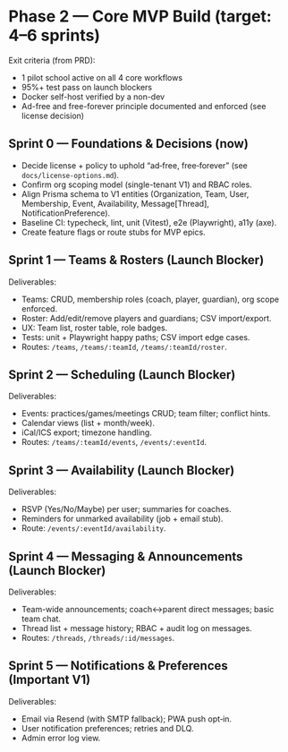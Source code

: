 # Phase 2 — Core MVP Build (target: 4–6 sprints)

Exit criteria (from PRD):

- 1 pilot school active on all 4 core workflows
- 95%+ test pass on launch blockers
- Docker self-host verified by a non-dev
- Ad-free and free-forever principle documented and enforced (see license
  decision)

## Sprint 0 — Foundations & Decisions (now)

- Decide license + policy to uphold “ad‑free, free‑forever” (see
  `docs/license-options.md`).
- Confirm org scoping model (single-tenant V1) and RBAC roles.
- Align Prisma schema to V1 entities (Organization, Team, User, Membership,
  Event, Availability, Message[Thread], NotificationPreference).
- Baseline CI: typecheck, lint, unit (Vitest), e2e (Playwright), a11y (axe).
- Create feature flags or route stubs for MVP epics.

## Sprint 1 — Teams & Rosters (Launch Blocker)

Deliverables:

- Teams: CRUD, membership roles (coach, player, guardian), org scope enforced.
- Roster: Add/edit/remove players and guardians; CSV import/export.
- UX: Team list, roster table, role badges.
- Tests: unit + Playwright happy paths; CSV import edge cases.
- Routes: `/teams`, `/teams/:teamId`, `/teams/:teamId/roster`.

## Sprint 2 — Scheduling (Launch Blocker)

Deliverables:

- Events: practices/games/meetings CRUD; team filter; conflict hints.
- Calendar views (list + month/week).
- iCal/ICS export; timezone handling.
- Routes: `/teams/:teamId/events`, `/events/:eventId`.

## Sprint 3 — Availability (Launch Blocker)

Deliverables:

- RSVP (Yes/No/Maybe) per user; summaries for coaches.
- Reminders for unmarked availability (job + email stub).
- Route: `/events/:eventId/availability`.

## Sprint 4 — Messaging & Announcements (Launch Blocker)

Deliverables:

- Team-wide announcements; coach↔parent direct messages; basic team chat.
- Thread list + message history; RBAC + audit log on messages.
- Routes: `/threads`, `/threads/:id/messages`.

## Sprint 5 — Notifications & Preferences (Important V1)

Deliverables:

- Email via Resend (with SMTP fallback); PWA push opt‑in.
- User notification preferences; retries and DLQ.
- Admin error log view.
